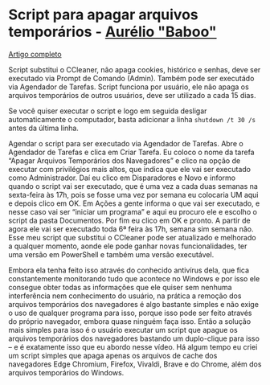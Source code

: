  # Script para apagar arquivos temporários - [**Aurélio "Baboo"**](baboo.com.br)
 [Artigo completo](https://www.baboo.com.br/windows-10/conteudo-essencial-windows/script-que-substitui-o-ccleaner/)

Script substitui o CCleaner, não apaga cookies, histórico e senhas, deve ser executado via Prompt de Comando (Admin).
Também pode ser executádo via Agendador de Tarefas. Script funciona por usuário, ele não apaga os arquivos temporários de outros usuários, deve ser utilizado a cada 15 dias.

Se você quiser executar o script e logo em seguida desligar automaticamente o computador, basta adicionar a linha  ```shutdown /t 30 /s``` antes da última linha.

Agendar o script para ser executado via Agendador de Tarefas. Abre o Agendador de Tarefas e clica em Criar Tarefa. Eu coloco o nome da tarefa “Apagar Arquivos Temporários dos Navegadores” e clico na opção de executar com privilégios mais altos, que indica que ele vai ser executado como Administrador.
Daí eu clico em Disparadores e Novo e informo quando o script vai ser executado, que é uma vez a cada duas semanas na sexta-feira às 17h, pois se fosse uma vez por semana eu colocaria UM aqui e depois clico em OK. Em Ações a gente informa o que vai ser executado, e nesse caso vai ser “iniciar um programa”
e aqui eu procuro ele e escolho o script da pasta Documentos.
Por fim eu clico em OK e pronto. A partir de agora ele vai ser executado toda 6ª feira às 17h, semana sim semana não.
Esse meu script que substitui o CCleaner pode ser atualizado e melhorado a qualquer momento, aonde ele pode ganhar novas funcionalidades, ter uma versão em PowerShell e também uma versão executável.

Embora ela tenha feito isso através do conhecido antivírus dela, que fica constantemente monitorando tudo que acontece no Windows e por isso ele consegue obter todas as informações que ele quiser sem nenhuma interferência nem conhecimento do usuário, na prática a remoção dos arquivos temporários dos navegadores é algo bastante simples e não exige o uso de qualquer programa para isso, porque isso pode ser feito através do próprio navegador, embora quase ninguém faça isso.
Então a solução mais simples para isso é o usuário executar um script que apague os arquivos temporários dos navegadores bastando um duplo-clique para isso – e é exatamente isso que eu abordo nesse vídeo.
Há algum tempo eu criei um script simples que apaga apenas os arquivos de cache dos navegadores Edge Chromium, Firefox, Vivaldi, Brave e do Chrome, além dos arquivos temporários do Windows.